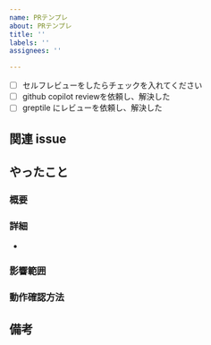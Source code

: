 ```yaml
---
name: PRテンプレ
about: PRテンプレ
title: ''
labels: ''
assignees: ''

---
```


<!-- I want to review in Japanese. -->
- [ ] セルフレビューをしたらチェックを入れてください
- [ ] github copilot reviewを依頼し、解決した
- [ ] greptile にレビューを依頼し、解決した

## 関連 issue

<!-- resolve #<issue-number> -->

## やったこと

### 概要

<!-- 変更内容を 1 行程度でまとめまとめてください。 (チケットタイトルと被っても OK) -->


### 詳細

<!-- 変更内容をリスト形式でまとめてください。 -->
- 

### 影響範囲

<!-- DB や API エンドポイントの変更など、大きな影響がある場合はその旨をここに書いてください。 -->

### 動作確認方法

<!-- 動作確認方法と確認内容をリスト形式でまとめてください。 -->

## 備考

<!-- この PR についての課題や、議論したいことがあればここに書いてください。 -->
